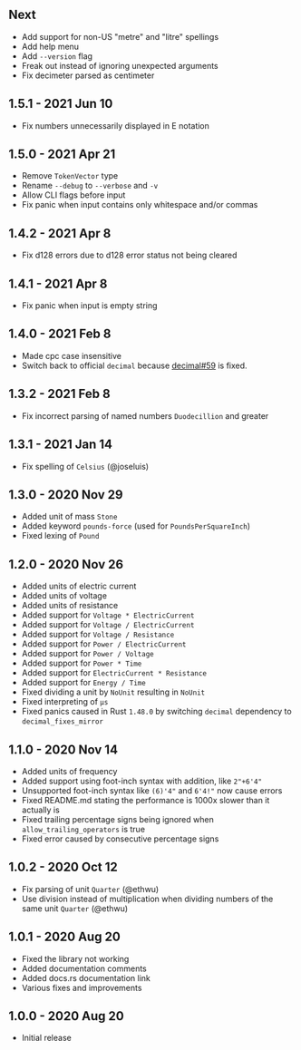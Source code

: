## Next
- Add support for non-US "metre" and "litre" spellings
- Add help menu
- Add `--version` flag
- Freak out instead of ignoring unexpected arguments
- Fix decimeter parsed as centimeter

## 1.5.1 - 2021 Jun 10
- Fix numbers unnecessarily displayed in E notation

## 1.5.0 - 2021 Apr 21
- Remove `TokenVector` type
- Rename `--debug` to `--verbose` and `-v`
- Allow CLI flags before input
- Fix panic when input contains only whitespace and/or commas

## 1.4.2 - 2021 Apr 8
- Fix d128 errors due to d128 error status not being cleared

## 1.4.1 - 2021 Apr 8
- Fix panic when input is empty string

## 1.4.0 - 2021 Feb 8
- Made cpc case insensitive
- Switch back to official `decimal` because [decimal#59](https://github.com/alkis/decimal/issues/59) is fixed.

## 1.3.2 - 2021 Feb 8
- Fix incorrect parsing of named numbers `Duodecillion` and greater

## 1.3.1 - 2021 Jan 14
- Fix spelling of `Celsius` (@joseluis)

## 1.3.0 - 2020 Nov 29
- Added unit of mass `Stone`
- Added keyword `pounds-force` (used for `PoundsPerSquareInch`)
- Fixed lexing of `Pound`

## 1.2.0 - 2020 Nov 26
- Added units of electric current
- Added units of voltage
- Added units of resistance
- Added support for `Voltage * ElectricCurrent`
- Added support for `Voltage / ElectricCurrent`
- Added support for `Voltage / Resistance`
- Added support for `Power / ElectricCurrent`
- Added support for `Power / Voltage`
- Added support for `Power * Time`
- Added support for `ElectricCurrent * Resistance`
- Added support for `Energy / Time`
- Fixed dividing a unit by `NoUnit` resulting in `NoUnit`
- Fixed interpreting of `µs`
- Fixed panics caused in Rust `1.48.0` by switching `decimal` dependency to `decimal_fixes_mirror`

## 1.1.0 - 2020 Nov 14
- Added units of frequency
- Added support using foot-inch syntax with addition, like `2"+6'4"`
- Unsupported foot-inch syntax like `(6)'4"` and `6'4!"` now cause errors
- Fixed README.md stating the performance is 1000x slower than it actually is
- Fixed trailing percentage signs being ignored when `allow_trailing_operators` is true
- Fixed error caused by consecutive percentage signs

## 1.0.2 - 2020 Oct 12
- Fix parsing of unit `Quarter` (@ethwu)
- Use division instead of multiplication when dividing numbers of the same unit `Quarter` (@ethwu)

## 1.0.1 - 2020 Aug 20
- Fixed the library not working
- Added documentation comments
- Added docs.rs documentation link
- Various fixes and improvements

## 1.0.0 - 2020 Aug 20
- Initial release
